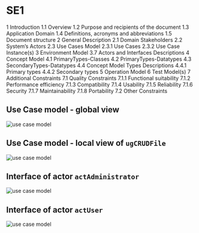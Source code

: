 # SE1

1 Introduction
1.1 Overview
1.2 Purpose and recipients of the document
1.3 Application Domain
1.4 Definitions, acronyms and abbreviations
1.5 Document structure
2 General Description
2.1 Domain Stakeholders
2.2 System’s Actors
2.3 Use Cases Model
2.3.1 Use Cases
2.3.2 Use Case Instance(s)
3 Environment Model
3.7 Actors and Interfaces Descriptions
4 Concept Model
4.1 PrimaryTypes-Classes
4.2 PrimaryTypes-Datatypes
4.3 SecondaryTypes-Datatypes
4.4 Concept Model Types Descriptions
4.4.1 Primary types
4.4.2 Secondary types
5 Operation Model
6 Test Model(s)
7 Additional Constraints
7.1 Quality Constraints
7.1.1 Functional suitability
7.1.2 Performance efficiency
7.1.3 Compatibility
7.1.4 Usability
7.1.5 Reliability
7.1.6 Security
7.1.7 Maintainability
7.1.8 Portability
7.2 Other Constraints

## Use Case model - global view

![use case model](http://www.plantuml.com/plantuml/proxy?src=https://raw.githubusercontent.com/charelF/SE1/master/usecasemodel.puml)


## Use Case model - local view of ```ugCRUDFile```

![use case model](http://www.plantuml.com/plantuml/proxy?src=https://raw.githubusercontent.com/charelF/SE1/master/usecasemodel2.puml)


## Interface of actor ```actAdministrator```

![use case model](http://www.plantuml.com/plantuml/proxy?src=https://raw.githubusercontent.com/charelF/SE1/master/environmentmodel1.puml)

## Interface of actor ```actUser```

![use case model](http://www.plantuml.com/plantuml/proxy?src=https://raw.githubusercontent.com/charelF/SE1/master/environmentmodel2.puml)
